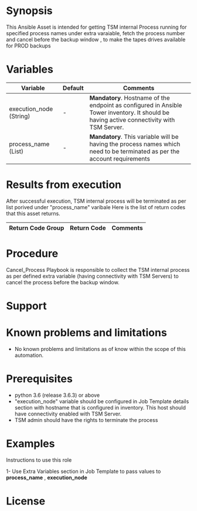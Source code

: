 # Synopsis

This Ansible Asset is intended for getting TSM internal Process running for specified process names under extra varaiable, fetch the process number and cancel before the backup window , to make the tapes drives available for PROD backups 


# Variables

Variable | Default| Comments
----------|-----------------|--------
execution_node (String) | - | **Mandatory**. Hostname of the endpoint as configured in Ansible Tower inventory. It should be having active connectivity with TSM Server.
process_name (List) | - | **Mandatory**. This variable will be having the process names which need to be terminated as per the account requirements

# Results from execution
After successful execution, TSM internal process will be terminated as per list porived under  "process_name" varibale 
Here is the list of return codes that this asset returns.

Return Code Group | Return Code | Comments
----------|--------------|---------


# Procedure

Cancel_Process Playbook is responsible to collect the TSM internal process as per defined extra variable (having connectivity with TSM Servers) to cancel the process before the backup window.

# Support

# Known problems and limitations
* No known problems and limitations as of know within the scope of this automation.

# Prerequisites
* python 3.6 (release 3.6.3) or above
* "execution_node" variable should be configured in Job Template details section with hostname that is configured in inventory. This host should have connectivity enabled with TSM Server.
* TSM admin should have the rights to terminate the process

# Examples

Instructions to use this role 

1- Use Extra Variables section in Job Template to pass values to __process_name__ , __execution_node__

# License

